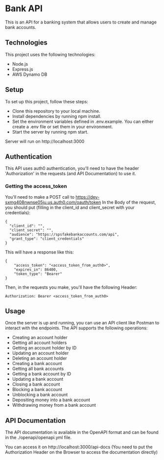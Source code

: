 # Bank API

This is an API for a banking system that allows users to create and manage bank accounts.

## Technologies

This project uses the following technologies:

- Node.js
- Express.js
- AWS Dynamo DB

## Setup

To set up this project, follow these steps:

- Clone this repository to your local machine.
- Install dependencies by running npm install.
- Set the environment variables defined in .env.example. You can either create a .env file or set them in your environment.
- Start the server by running npm start.

Server will run on http://localhost:3000

## Authentication

This API uses auth0 authentication, you'll need to have the header 'Authorization' in the requests (and API Documentation) to use it.

### Getting the access_token

You'll need to make a POST call to https://dev-sxmg408nwnse05ju.us.auth0.com/oauth/token
In the Body of the request, you should put (filling in the client_id and client_secret with your credentials):

```
{
  "client_id": "",
  "client_secret": "",
  "audience": "https://spsfakebankaccounts.com/api",
  "grant_type": "client_credentials"
}

```

This will have a response like this:

```
{
    "access_token": "<access_token_from_auth0>",
    "expires_in": 86400,
    "token_type": "Bearer"
}
```

Then, in the requests you make, you'll have the following Header:

```
Authorization: Bearer <access_token_from_auth0>
```

## Usage

Once the server is up and running, you can use an API client like Postman to interact with the endpoints. The API supports the following operations:

- Creating an account holder
- Getting all account holders
- Getting an account holder by ID
- Updating an account holder
- Deleting an account holder
- Creating a bank account
- Getting all bank accounts
- Getting a bank account by ID
- Updating a bank account
- Closing a bank account
- Blocking a bank account
- Unblocking a bank account
- Depositing money into a bank account
- Withdrawing money from a bank account

## API Documentation

The API documentation is available in the OpenAPI format and can be found in the ./openapi/openapi.yml file.

You can access it on http://localhost:3000/api-docs (You need to put the Authorization Header on the Browser to access the documentation directly)
